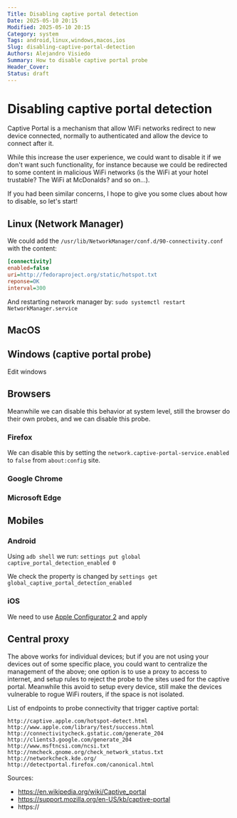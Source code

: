 ```yaml
---
Title: Disabling captive portal detection
Date: 2025-05-10 20:15
Modified: 2025-05-10 20:15
Category: system
Tags: android,linux,windows,macos,ios
Slug: disabling-captive-portal-detection
Authors: Alejandro Visiedo
Summary: How to disable captive portal probe
Header_Cover: 
Status: draft
---
```

# Disabling captive portal detection

Captive Portal is a mechanism that allow WiFi networks redirect to new device connected,
normally to authenticated and allow the device to connect after it.

While this increase the user experience, we could want to disable it if
we don't want such functionality, for instance because we could be
redirected to some content in malicious WiFi networks (is the WiFi
at your hotel trustable? The WiFi at McDonalds? and so on...).

If you had been similar concerns, I hope to give you some clues
about how to disable, so let's start!

## Linux (Network Manager)

We could add the `/usr/lib/NetworkManager/conf.d/90-connectivity.conf` with
the content:

```ini
[connectivity]
enabled=false
uri=http://fedoraproject.org/static/hotspot.txt
reponse=OK
interval=300
```

And restarting network manager by: `sudo systemctl restart NetworkManager.service`

## MacOS



## Windows (captive portal probe)

Edit windows

## Browsers

Meanwhile we can disable this behavior at system level, still the browser
do their own probes, and we can disable this probe.

### Firefox

We can disable this by setting the `network.captive-portal-service.enabled` to `false`
from `about:config` site.

### Google Chrome

### Microsoft Edge

## Mobiles

### Android

Using `adb shell` we run: `settings put global captive_portal_detection_enabled 0`

We check the property is changed by `settings get global_captive_portal_detection_enabled`

### iOS

We need to use [Apple Configurator 2](https://support.apple.com/apple-configurator)
and apply 


## Central proxy

The above works for individual devices; but if you are not using your
devices out of some specific place, you could want to centralize the
management of the above; one option is to use a proxy to access to
internet, and setup rules to reject the probe to the sites used for
the captive portal. Meanwhile this avoid to setup every device, still
make the devices vulnerable to rogue WiFi routers, if the space is
not isolated.

List of endpoints to probe connectivity that trigger captive portal:

```raw
http://captive.apple.com/hotspot-detect.html
http://www.apple.com/library/test/success.html
http://connectivitycheck.gstatic.com/generate_204
http://clients3.google.com/generate_204
http://www.msftncsi.com/ncsi.txt
http://nmcheck.gnome.org/check_network_status.txt
http://networkcheck.kde.org/
http://detectportal.firefox.com/canonical.html
```

Sources:

- https://en.wikipedia.org/wiki/Captive_portal
- https://support.mozilla.org/en-US/kb/captive-portal
- https://


